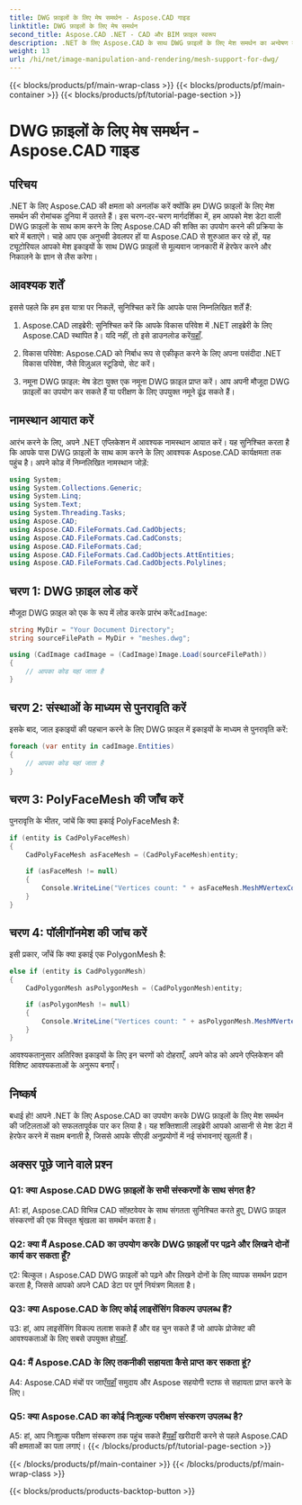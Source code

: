 ```yaml
---
title: DWG फ़ाइलों के लिए मेष समर्थन - Aspose.CAD गाइड
linktitle: DWG फ़ाइलों के लिए मेष समर्थन
second_title: Aspose.CAD .NET - CAD और BIM फ़ाइल स्वरूप
description: .NET के लिए Aspose.CAD के साथ DWG फ़ाइलों के लिए मेश समर्थन का अन्वेषण करें। शक्तिशाली जाल हेरफेर क्षमताओं के साथ अपने सीएडी अनुप्रयोगों को बढ़ाएं।
weight: 13
url: /hi/net/image-manipulation-and-rendering/mesh-support-for-dwg/
---
```


{{< blocks/products/pf/main-wrap-class >}}
{{< blocks/products/pf/main-container >}}
{{< blocks/products/pf/tutorial-page-section >}}

# DWG फ़ाइलों के लिए मेष समर्थन - Aspose.CAD गाइड

## परिचय

.NET के लिए Aspose.CAD की क्षमता को अनलॉक करें क्योंकि हम DWG फ़ाइलों के लिए मेश समर्थन की रोमांचक दुनिया में उतरते हैं। इस चरण-दर-चरण मार्गदर्शिका में, हम आपको मेश डेटा वाली DWG फ़ाइलों के साथ काम करने के लिए Aspose.CAD की शक्ति का उपयोग करने की प्रक्रिया के बारे में बताएंगे। चाहे आप एक अनुभवी डेवलपर हों या Aspose.CAD से शुरुआत कर रहे हों, यह ट्यूटोरियल आपको मेश इकाइयों के साथ DWG फ़ाइलों से मूल्यवान जानकारी में हेरफेर करने और निकालने के ज्ञान से लैस करेगा।

## आवश्यक शर्तें

इससे पहले कि हम इस यात्रा पर निकलें, सुनिश्चित करें कि आपके पास निम्नलिखित शर्तें हैं:

1.  Aspose.CAD लाइब्रेरी: सुनिश्चित करें कि आपके विकास परिवेश में .NET लाइब्रेरी के लिए Aspose.CAD स्थापित है। यदि नहीं, तो इसे डाउनलोड करें[यहाँ](https://releases.aspose.com/cad/net/).

2. विकास परिवेश: Aspose.CAD को निर्बाध रूप से एकीकृत करने के लिए अपना पसंदीदा .NET विकास परिवेश, जैसे विज़ुअल स्टूडियो, सेट करें।

3. नमूना DWG फ़ाइल: मेष डेटा युक्त एक नमूना DWG फ़ाइल प्राप्त करें। आप अपनी मौजूदा DWG फ़ाइलों का उपयोग कर सकते हैं या परीक्षण के लिए उपयुक्त नमूने ढूंढ सकते हैं।

## नामस्थान आयात करें

आरंभ करने के लिए, अपने .NET एप्लिकेशन में आवश्यक नामस्थान आयात करें। यह सुनिश्चित करता है कि आपके पास DWG फ़ाइलों के साथ काम करने के लिए आवश्यक Aspose.CAD कार्यक्षमता तक पहुंच है। अपने कोड में निम्नलिखित नामस्थान जोड़ें:

```csharp
using System;
using System.Collections.Generic;
using System.Linq;
using System.Text;
using System.Threading.Tasks;
using Aspose.CAD;
using Aspose.CAD.FileFormats.Cad.CadObjects;
using Aspose.CAD.FileFormats.Cad.CadConsts;
using Aspose.CAD.FileFormats.Cad;
using Aspose.CAD.FileFormats.Cad.CadObjects.AttEntities;
using Aspose.CAD.FileFormats.Cad.CadObjects.Polylines;
```

## चरण 1: DWG फ़ाइल लोड करें

 मौजूदा DWG फ़ाइल को एक के रूप में लोड करके प्रारंभ करें`CadImage`:

```csharp
string MyDir = "Your Document Directory";
string sourceFilePath = MyDir + "meshes.dwg";

using (CadImage cadImage = (CadImage)Image.Load(sourceFilePath))
{
    // आपका कोड यहां जाता है
}
```

## चरण 2: संस्थाओं के माध्यम से पुनरावृति करें

इसके बाद, जाल इकाइयों की पहचान करने के लिए DWG फ़ाइल में इकाइयों के माध्यम से पुनरावृति करें:

```csharp
foreach (var entity in cadImage.Entities)
{
    // आपका कोड यहां जाता है
}
```

## चरण 3: PolyFaceMesh की जाँच करें

पुनरावृत्ति के भीतर, जांचें कि क्या इकाई PolyFaceMesh है:

```csharp
if (entity is CadPolyFaceMesh)
{
    CadPolyFaceMesh asFaceMesh = (CadPolyFaceMesh)entity;

    if (asFaceMesh != null)
    {
        Console.WriteLine("Vertices count: " + asFaceMesh.MeshMVertexCount);
    }
}
```

## चरण 4: पॉलीगॉनमेश की जांच करें

इसी प्रकार, जाँचें कि क्या इकाई एक PolygonMesh है:

```csharp
else if (entity is CadPolygonMesh)
{
    CadPolygonMesh asPolygonMesh = (CadPolygonMesh)entity;

    if (asPolygonMesh != null)
    {
        Console.WriteLine("Vertices count: " + asPolygonMesh.MeshMVertexCount);
    }
}
```

आवश्यकतानुसार अतिरिक्त इकाइयों के लिए इन चरणों को दोहराएँ, अपने कोड को अपने एप्लिकेशन की विशिष्ट आवश्यकताओं के अनुरूप बनाएँ।

## निष्कर्ष

बधाई हो! आपने .NET के लिए Aspose.CAD का उपयोग करके DWG फ़ाइलों के लिए मेश समर्थन की जटिलताओं को सफलतापूर्वक पार कर लिया है। यह शक्तिशाली लाइब्रेरी आपको आसानी से मेश डेटा में हेरफेर करने में सक्षम बनाती है, जिससे आपके सीएडी अनुप्रयोगों में नई संभावनाएं खुलती हैं।

## अक्सर पूछे जाने वाले प्रश्न

### Q1: क्या Aspose.CAD DWG फ़ाइलों के सभी संस्करणों के साथ संगत है?

A1: हां, Aspose.CAD विभिन्न CAD सॉफ़्टवेयर के साथ संगतता सुनिश्चित करते हुए, DWG फ़ाइल संस्करणों की एक विस्तृत श्रृंखला का समर्थन करता है।

### Q2: क्या मैं Aspose.CAD का उपयोग करके DWG फ़ाइलों पर पढ़ने और लिखने दोनों कार्य कर सकता हूँ?

ए2: बिल्कुल। Aspose.CAD DWG फ़ाइलों को पढ़ने और लिखने दोनों के लिए व्यापक समर्थन प्रदान करता है, जिससे आपको अपने CAD डेटा पर पूर्ण नियंत्रण मिलता है।

### Q3: क्या Aspose.CAD के लिए कोई लाइसेंसिंग विकल्प उपलब्ध हैं?

 उ3: हां, आप लाइसेंसिंग विकल्प तलाश सकते हैं और वह चुन सकते हैं जो आपके प्रोजेक्ट की आवश्यकताओं के लिए सबसे उपयुक्त हो[यहाँ](https://purchase.aspose.com/buy).

### Q4: मैं Aspose.CAD के लिए तकनीकी सहायता कैसे प्राप्त कर सकता हूं?

 A4: Aspose.CAD मंचों पर जाएँ[यहाँ](https://forum.aspose.com/c/cad/19) समुदाय और Aspose सहयोगी स्टाफ से सहायता प्राप्त करने के लिए।

### Q5: क्या Aspose.CAD का कोई निःशुल्क परीक्षण संस्करण उपलब्ध है?

 A5: हां, आप निःशुल्क परीक्षण संस्करण तक पहुंच सकते हैं[यहाँ](https://releases.aspose.com/) खरीदारी करने से पहले Aspose.CAD की क्षमताओं का पता लगाएं।
{{< /blocks/products/pf/tutorial-page-section >}}

{{< /blocks/products/pf/main-container >}}
{{< /blocks/products/pf/main-wrap-class >}}

{{< blocks/products/products-backtop-button >}}
